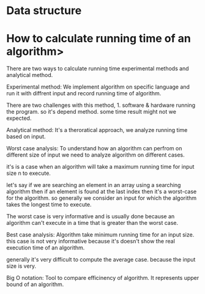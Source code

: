 # Data structure

# How to calculate running time of an algorithm>

There are two ways to calculate running time experimental methods and analytical method.

Experimental method:
	We implement algorithm on specific language and run it with diffrent input and record running time of algorithm.

There are two challenges with this method, 1. software & hardware running the program. so it's depend method. some time result might not we expected.

Analytical method:
	It's a theroratical approach, we analyze running time based on input.

Worst case analysis:
	To understand how an algorithm can perfrom on different size of input we need to analyze algorithm on different cases.

it's is a case when an algorithm will take a maximum running time for input size n to execute. 

let's say if we are searching an element in an array using a searching algorithm then if an element is found at the last index then it's a worst-case for the algorithm. so generally we consider an input for which the algorithm takes the longest time to execute.

The worst case is very informative and is usually done because an algorithm can't execute in a time that is greater than the worst case.

Best case analysis:
	Algorithm take minimum running time for an input size. 
this case is not very informative because it's doesn't show the real execution time of an algorithm.

generally it's very difficult to compute the average case. because the input size is very. 

Big O notation: Tool to compare efficinency of algorithm. It represents upper bound of an algorithm.




